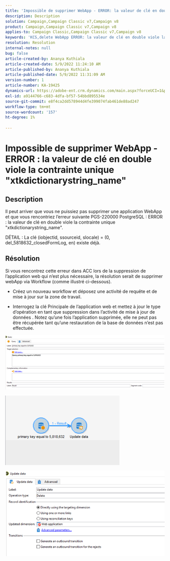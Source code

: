 ```yaml
---
title: 'Impossible de supprimer WebApp - ERROR: la valeur de clé en double viole la contrainte unique "xtkdictionarystring_name"'
description: Description
solution: Campaign,Campaign Classic v7,Campaign v8
product: Campaign,Campaign Classic v7,Campaign v8
applies-to: Campaign Classic,Campaign Classic v7,Campaign v8
keywords: 'KCS,delete WebApp ERROR: la valeur de clé en double viole la contrainte unique "xtkdictionarystring_name"'
resolution: Resolution
internal-notes: null
bug: false
article-created-by: Ananya Kuthiala
article-created-date: 5/9/2022 11:24:10 AM
article-published-by: Ananya Kuthiala
article-published-date: 5/9/2022 11:31:09 AM
version-number: 1
article-number: KA-19425
dynamics-url: https://adobe-ent.crm.dynamics.com/main.aspx?forceUCI=1&pagetype=entityrecord&etn=knowledgearticle&id=4a2bc686-8acf-ec11-a7b5-0022480a8e40
exl-id: a9144766-c683-4dfa-bf57-54bbd895534e
source-git-commit: e8f4ca2dd578944d4fe399074fab461de88ad247
workflow-type: tm+mt
source-wordcount: '157'
ht-degree: 1%

---
```


# Impossible de supprimer WebApp - ERROR : la valeur de clé en double viole la contrainte unique &quot;xtkdictionarystring_name&quot;

## Description


Il peut arriver que vous ne puissiez pas supprimer une application WebApp et que vous rencontriez l’erreur suivante PGS-220000 PostgreSQL : ERROR : la valeur de clé en double viole la contrainte unique &quot;xtkdictionarystring_name&quot;.

DÉTAIL : La clé (iobjectid, ssourceid, slocale) = (0, del_5818632_closedFormLog, en) existe déjà.


## Résolution


Si vous rencontrez cette erreur dans ACC lors de la suppression de l’application web qui n’est plus nécessaire, la résolution serait de supprimer webApp via Workflow (comme illustré ci-dessous).

- Créez un nouveau workflow et déposez une activité de requête et de mise à jour sur la zone de travail.

- Interrogez la clé Principale de l’application web et mettez à jour le type d’opération en tant que suppression dans l’activité de mise à jour de données . Notez qu’une fois l’application supprimée, elle ne peut pas être récupérée tant qu’une restauration de la base de données n’est pas effectuée.

![](assets/5cd987f7-8acf-ec11-a7b5-0022480a8e40.png)

![](assets/bf56c710-8bcf-ec11-a7b5-0022480a8e40.png)



![](assets/da9b0818-8bcf-ec11-a7b5-0022480a8e40.png)
